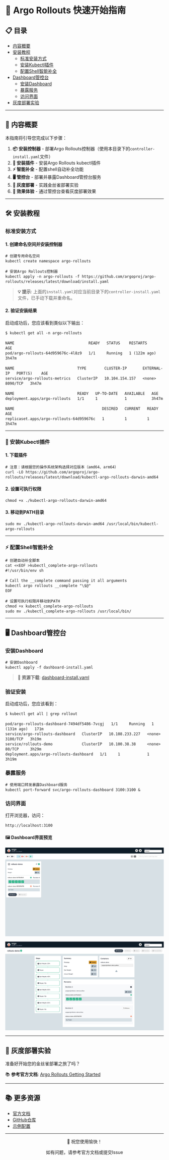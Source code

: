 # 🚀 Argo Rollouts 快速开始指南

## 📋 目录

- [内容概要](#内容概要)
- [安装教程](#安装教程)
  - [标准安装方式](#标准安装方式)
  - [安装Kubectl插件](#安装kubectl插件)
  - [配置Shell智能补全](#配置shell智能补全)
- [Dashboard管控台](#dashboard管控台)
  - [安装Dashboard](#安装dashboard)
  - [暴露服务](#暴露服务)
  - [访问界面](#访问界面)
- [灰度部署实验](#灰度部署实验)

---

## 📝 内容概要

本指南将引导您完成以下步骤：

1. **📦 安装控制器** - 部署Argo Rollouts控制器（使用本目录下的`controller-install.yaml`文件）
2. **🔧 安装插件** - 安装Argo Rollouts kubectl插件
3. **⚡ 智能补全** - 配置shell自动补全功能
4. **🖥️ 管控台** - 部署并暴露Dashboard管控台服务
5. **🎯 灰度部署** - 实践金丝雀部署实验
6. **👀 效果体验** - 通过管控台查看灰度部署效果

---

## 🛠️ 安装教程

### 标准安装方式

#### 1. 创建命名空间并安装控制器

```shell
# 创建专用命名空间
kubectl create namespace argo-rollouts

# 安装Argo Rollouts控制器
kubectl apply -n argo-rollouts -f https://github.com/argoproj/argo-rollouts/releases/latest/download/install.yaml
```

> **💡 提示**: 上面的`install.yaml`对应当前目录下的`controller-install.yaml`文件，已手动下载并重命名。

#### 2. 验证安装结果

启动成功后，您应该看到类似以下输出：

```shell
$ kubectl get all -n argo-rollouts

NAME                                 READY   STATUS    RESTARTS       AGE
pod/argo-rollouts-64d959676c-4l8z9   1/1     Running   1 (122m ago)   3h47m

NAME                            TYPE        CLUSTER-IP       EXTERNAL-IP   PORT(S)    AGE
service/argo-rollouts-metrics   ClusterIP   10.104.154.157   <none>        8090/TCP   3h47m

NAME                            READY   UP-TO-DATE   AVAILABLE   AGE
deployment.apps/argo-rollouts   1/1     1            1           3h47m

NAME                                       DESIRED   CURRENT   READY   AGE
replicaset.apps/argo-rollouts-64d959676c   1         1         1       3h47m
```

---

### 🔧 安装Kubectl插件

#### 1. 下载插件

```shell
# 注意：请根据您的操作系统架构选择对应版本（amd64、arm64）
curl -LO https://github.com/argoproj/argo-rollouts/releases/latest/download/kubectl-argo-rollouts-darwin-amd64
```

#### 2. 设置可执行权限

```shell
chmod +x ./kubectl-argo-rollouts-darwin-amd64
```

#### 3. 移动到PATH目录

```shell
sudo mv ./kubectl-argo-rollouts-darwin-amd64 /usr/local/bin/kubectl-argo-rollouts
```

---

### ⚡ 配置Shell智能补全

```shell
# 创建自动补全脚本
cat <<EOF >kubectl_complete-argo-rollouts
#!/usr/bin/env sh

# Call the __complete command passing it all arguments
kubectl argo rollouts __complete "\$@"
EOF

# 设置可执行权限并移动到PATH
chmod +x kubectl_complete-argo-rollouts
sudo mv ./kubectl_complete-argo-rollouts /usr/local/bin/
```

---

## 🖥️ Dashboard管控台

### 安装Dashboard

```shell
# 安装Dashboard
kubectl apply -f dashboard-install.yaml
```

> **📎 资源下载**: [dashboard-install.yaml](https://github.com/argoproj/argo-rollouts/releases/download/v1.8.3/dashboard-install.yaml)

### 验证安装

启动成功后，您应该看到：

```shell
$ kubectl get all | grep rollout

pod/argo-rollouts-dashboard-7494df5486-7vcgj   1/1     Running   1 (131m ago)   171m
service/argo-rollouts-dashboard   ClusterIP   10.108.233.227   <none>        3100/TCP   3h19m
service/rollouts-demo             ClusterIP   10.100.38.38     <none>        80/TCP     3h29m
deployment.apps/argo-rollouts-dashboard   1/1     1            1           3h19m
```

### 暴露服务

```shell
# 使用端口转发暴露Dashboard服务
kubectl port-forward svc/argo-rollouts-dashboard 3100:3100 &
```

### 访问界面

打开浏览器，访问：

```url
http://localhost:3100
```

#### 🖼️ Dashboard界面预览

![Dashboard界面1](images/Xnip2025-06-30_21-45-34.jpg)

![Dashboard界面2](images/Xnip2025-06-30_21-48-53.jpg)

---

## 🎯 灰度部署实验

准备好开始您的金丝雀部署之旅了吗？

📚 **参考官方文档**: [Argo Rollouts Getting Started](https://argoproj.github.io/argo-rollouts/getting-started/)

---

## 📚 更多资源

- [官方文档](https://argoproj.github.io/argo-rollouts/)
- [GitHub仓库](https://github.com/argoproj/argo-rollouts)
- [示例配置](https://github.com/argoproj/argo-rollouts/tree/master/examples)

---

<div align="center">
  <p>🎉 祝您使用愉快！</p>
  <p>如有问题，请参考官方文档或提交Issue</p>
</div>
